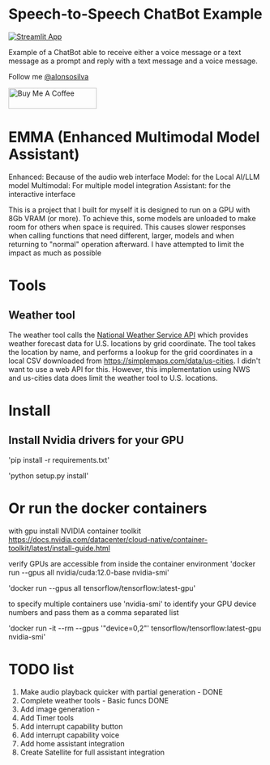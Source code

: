 # Speech-to-Speech ChatBot Example

[![Streamlit App](https://static.streamlit.io/badges/streamlit_badge_black_white.svg)](https://echobot-whisper-gtts.streamlit.app/)

Example of a ChatBot able to receive either a voice message or a text message as a prompt and reply with a text message and a voice message.

Follow me [@alonsosilva](https://twitter.com/alonsosilva)

<a href="https://www.buymeacoffee.com/alonsosilva" target="_blank"><img src="https://cdn.buymeacoffee.com/buttons/default-orange.png" alt="Buy Me A Coffee" height="41" width="174"></a>

# EMMA (Enhanced Multimodal Model Assistant)
Enhanced: Because of the audio web interface
Model: for the Local AI/LLM model
Multimodal: For multiple model integration
Assistant: for the interactive interface

This is a project that I built for myself it is designed to run on a GPU with 8Gb VRAM (or more).
To achieve this, some models are unloaded to make room for others when space is required. This causes
slower responses when calling functions that need different, larger, models and when returning to 
"normal" operation afterward. I have attempted to limit the impact as much as possible

# Tools

## Weather tool
The weather tool calls the [National Weather Service API](https://www.weather.gov/documentation/services-web-api)
which provides weather forecast data for U.S. locations by grid coordinate.
The tool takes the location by name, and performs a lookup for the grid coordinates in a local CSV downloaded from
https://simplemaps.com/data/us-cities. I didn't want to use a web API for this. However, this implementation using
NWS and us-cities data does limit the weather tool to U.S. locations.

# Install

## Install Nvidia drivers for your GPU

'pip install -r requirements.txt'

'python setup.py install'


# Or run the docker containers

with gpu
install NVIDIA container toolkit
https://docs.nvidia.com/datacenter/cloud-native/container-toolkit/latest/install-guide.html

verify GPUs are accessible from inside the container environment
'docker run --gpus all nvidia/cuda:12.0-base nvidia-smi'

'docker run --gpus all tensorflow/tensorflow:latest-gpu'

to specify multiple containers use 'nvidia-smi' to identify your GPU device numbers and pass them as a comma
separated list

'docker run -it --rm --gpus '"device=0,2"' tensorflow/tensorflow:latest-gpu nvidia-smi'

# TODO list

1. Make audio playback quicker with partial generation - DONE
2. Complete weather tools - Basic funcs DONE
3. Add image generation - 
4. Add Timer tools
5. Add interrupt capability button
6. Add interrupt capability voice
7. Add home assistant integration
8. Create Satellite for full assistant integration
